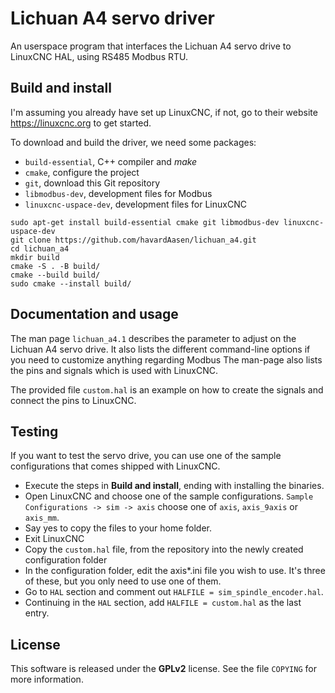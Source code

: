 # Lichuan A4 servo driver

An userspace program that interfaces the Lichuan A4 servo drive to LinuxCNC
HAL, using RS485 Modbus RTU.

## Build and install

I'm assuming you already have set up LinuxCNC, if not, go to their website
<https://linuxcnc.org> to get started.

To download and build the driver, we need some packages:

- `build-essential`, C++ compiler and *make*
- `cmake`, configure the project
- `git`, download this Git repository
- `libmodbus-dev`, development files for Modbus
- `linuxcnc-uspace-dev`, development files for LinuxCNC

``` shell
sudo apt-get install build-essential cmake git libmodbus-dev linuxcnc-uspace-dev
git clone https://github.com/havardAasen/lichuan_a4.git
cd lichuan_a4
mkdir build
cmake -S . -B build/
cmake --build build/
sudo cmake --install build/
```

## Documentation and usage

The man page `lichuan_a4.1` describes the parameter to adjust on the
Lichuan A4 servo drive. It also lists the different command-line options if you
need to customize anything regarding Modbus The man-page also lists the
pins and signals which is used with LinuxCNC.

The provided file `custom.hal` is an example on how to create the signals
and connect the pins to LinuxCNC.

## Testing

If you want to test the servo drive, you can use one of the sample configurations
that comes shipped with LinuxCNC.

- Execute the steps in **Build and install**, ending with installing
  the binaries.
- Open LinuxCNC and choose one of the sample configurations.
  `Sample Configurations -> sim -> axis`
  choose one of `axis`, `axis_9axis` or `axis_mm`.
- Say yes to copy the files to your home folder.
- Exit LinuxCNC
- Copy the `custom.hal` file, from the repository into the newly created
  configuration folder
- In the configuration folder, edit the axis*.ini file you wish to use.
  It's three of these, but you only need to use one of them.
- Go to `HAL` section and comment out `HALFILE = sim_spindle_encoder.hal`.
- Continuing in the `HAL` section, add `HALFILE = custom.hal` as the last entry.

## License

This software is released under the **GPLv2** license. See the file `COPYING`
for more information.
